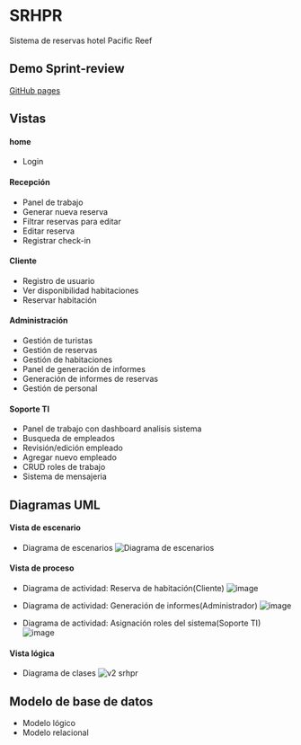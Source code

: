 
# SRHPR

Sistema de reservas hotel Pacific Reef



## Demo Sprint-review

[GitHub pages](www.google.com)


## Vistas

#### home
- Login

#### Recepción
- Panel de trabajo
- Generar nueva reserva
- Filtrar reservas para editar
- Editar reserva
- Registrar check-in

#### Cliente
- Registro de usuario
- Ver disponibilidad habitaciones
- Reservar habitación

#### Administración
- Gestión de turistas
- Gestión de reservas
- Gestión de habitaciones
- Panel de generación de informes
- Generación de informes de reservas
- Gestión de personal

#### Soporte TI
- Panel de trabajo con dashboard analisis sistema
- Busqueda de empleados
- Revisión/edición empleado
- Agregar nuevo empleado
- CRUD roles de trabajo
- Sistema de mensajeria
  
## Diagramas UML
#### Vista de escenario
- Diagrama de escenarios
  ![Diagrama de escenarios](https://github.com/IsWladi/SRHPR-maqueta/assets/133131317/2a2a1525-a9ce-4a1f-bde9-6f5be8ac6a1e)

#### Vista de proceso
- Diagrama de actividad: Reserva de habitación(Cliente)
  ![image](https://github.com/IsWladi/SRHPR-maqueta/assets/133131317/87420b55-111f-4e3b-9d0c-661356b6f25c)

- Diagrama de actividad: Generación de informes(Administrador)
  ![image](https://github.com/IsWladi/SRHPR-maqueta/assets/133131317/e390b526-2d2a-4569-a1a3-75088c65dc4e)

- Diagrama de actividad: Asignación roles del sistema(Soporte TI)
  ![image](https://github.com/IsWladi/SRHPR-maqueta/assets/133131317/c873387d-b12d-4e6d-bd85-b1c54ac4e450)

#### Vista lógica 
- Diagrama de clases
  ![v2 srhpr](https://github.com/IsWladi/SRHPR-maqueta/assets/133131317/dc7a1355-63e4-40c9-9a66-8a35306895d5)

## Modelo de base de datos

- Modelo lógico
- Modelo relacional
